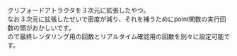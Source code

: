 クリフォードアトラクタを３次元に拡張したやつ。  
なお３次元に拡張したせいで密度が減り、それを補うためにpoint関数の実行回数の頭がおかしいです。  
ので最終レンダリング用の回数とリアルタイム確認用の回数を別々に設定可能です。
